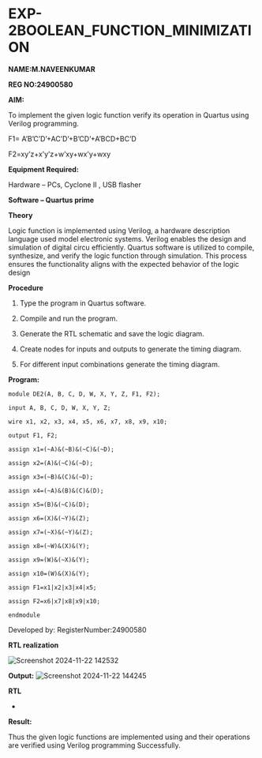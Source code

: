 # EXP-2BOOLEAN_FUNCTION_MINIMIZATION

**NAME:M.NAVEENKUMAR**

**REG NO:24900580**



**AIM:**

To implement the given logic function verify its operation in Quartus using Verilog programming.

F1= A’B’C’D’+AC’D’+B’CD’+A’BCD+BC’D 

F2=xy’z+x’y’z+w’xy+wx’y+wxy

**Equipment Required:**

Hardware – PCs, Cyclone II , USB flasher

**Software – Quartus prime**

**Theory**

Logic function is implemented using Verilog, a hardware description language used model electronic systems. Verilog enables the design and simulation of digital circu efficiently. Quartus software is utilized to compile, synthesize, and verify the logic function through simulation. This process ensures the functionality aligns with the expected behavior of the logic design


**Procedure**

1.	Type the program in Quartus software.

2.	Compile and run the program.

3.	Generate the RTL schematic and save the logic diagram.

4.	Create nodes for inputs and outputs to generate the timing diagram.

5.	For different input combinations generate the timing diagram.


**Program:**
```
module DE2(A, B, C, D, W, X, Y, Z, F1, F2);

input A, B, C, D, W, X, Y, Z;

wire x1, x2, x3, x4, x5, x6, x7, x8, x9, x10;

output F1, F2;

assign x1=(~A)&(~B)&(~C)&(~D);

assign x2=(A)&(~C)&(~D);

assign x3=(~B)&(C)&(~D);

assign x4=(~A)&(B)&(C)&(D);

assign x5=(B)&(~C)&(D);

assign x6=(X)&(~Y)&(Z);

assign x7=(~X)&(~Y)&(Z);

assign x8=(~W)&(X)&(Y);

assign x9=(W)&(~X)&(Y);

assign x10=(W)&(X)&(Y);

assign F1=x1|x2|x3|x4|x5;

assign F2=x6|x7|x8|x9|x10;

endmodule
```

Developed by: RegisterNumber:24900580


**RTL realization** 

![Screenshot 2024-11-22 142532](https://github.com/user-attachments/assets/a5537802-a126-4824-9c8f-c6c4e17dbcff)


**Output:**
![Screenshot 2024-11-22 144245](https://github.com/user-attachments/assets/790912fa-2475-446d-bb78-fde5c4a91808)

**RTL**

*

**Result:**

Thus the given logic functions are implemented using and their operations are verified using Verilog programming Successfully.

